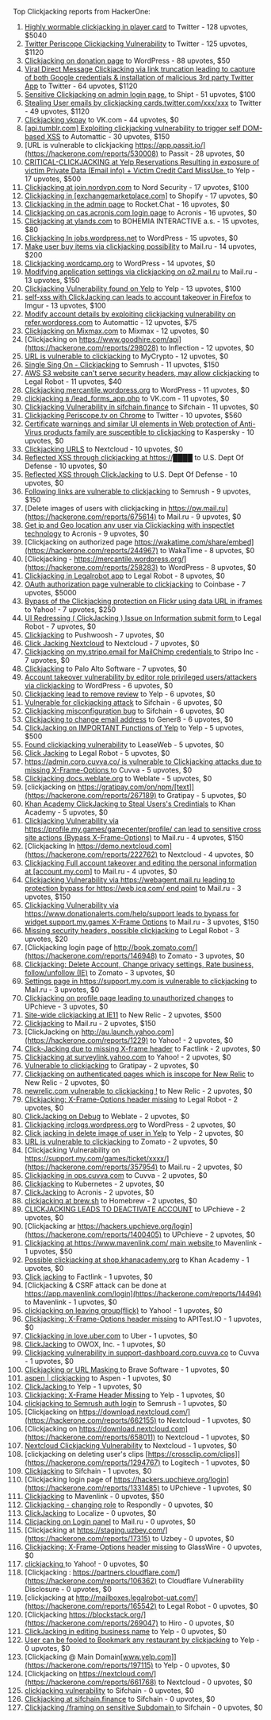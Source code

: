Top Clickjacking reports from HackerOne:

1. [Highly wormable clickjacking in player card](https://hackerone.com/reports/85624) to Twitter - 128 upvotes, $5040
2. [Twitter Periscope Clickjacking Vulnerability](https://hackerone.com/reports/591432) to Twitter - 125 upvotes, $1120
3. [Clickjacking on donation page](https://hackerone.com/reports/921709) to WordPress - 88 upvotes, $50
4. [Viral Direct Message Clickjacking via link truncation leading to capture of both Google credentials & installation of malicious 3rd party Twitter App](https://hackerone.com/reports/643274) to Twitter - 64 upvotes, $1120
5. [Sensitive Clickjacking on admin login page.](https://hackerone.com/reports/389145) to Shipt - 51 upvotes, $100
6. [Stealing User emails by clickjacking cards.twitter.com/xxx/xxx](https://hackerone.com/reports/154963) to Twitter - 49 upvotes, $1120
7. [Clickjacking vkpay](https://hackerone.com/reports/374817) to VK.com - 44 upvotes, $0
8. [[api.tumblr.com] Exploiting clickjacking vulnerability to trigger self DOM-based XSS](https://hackerone.com/reports/953579) to Automattic - 30 upvotes, $150
9. [URL is vulnerable to clickjacking  https://app.passit.io/](https://hackerone.com/reports/530008) to Passit - 28 upvotes, $0
10. [CRITICAL-CLICKJACKING at Yelp Reservations Resulting in exposure of victim Private Data (Email info) + Victim Credit Card MissUse. ](https://hackerone.com/reports/355859) to Yelp - 17 upvotes, $500
11. [Clickjacking at join.nordvpn.com](https://hackerone.com/reports/765955) to Nord Security - 17 upvotes, $100
12. [Clickjacking in [exchangemarketplace.com]](https://hackerone.com/reports/658217) to Shopify - 17 upvotes, $0
13. [Clickjacking in the admin page](https://hackerone.com/reports/728004) to Rocket.Chat - 16 upvotes, $0
14. [Clickjacking on cas.acronis.com login page](https://hackerone.com/reports/971234) to Acronis - 16 upvotes, $0
15. [Clickjacking at ylands.com](https://hackerone.com/reports/405342) to BOHEMIA INTERACTIVE a.s. - 15 upvotes, $80
16. [Clickjacking In jobs.wordpress.net](https://hackerone.com/reports/223024) to WordPress - 15 upvotes, $0
17. [Make user buy items via clickjacking possibility](https://hackerone.com/reports/471967) to Mail.ru - 14 upvotes, $200
18. [Clickjacking wordcamp.org](https://hackerone.com/reports/230581) to WordPress - 14 upvotes, $0
19. [Modifying application settings via clickjacking on o2.mail.ru](https://hackerone.com/reports/355774) to Mail.ru - 13 upvotes, $150
20. [Clickjacking Vulnerability found on Yelp](https://hackerone.com/reports/214087) to Yelp - 13 upvotes, $100
21. [self-xss with ClickJacking can leads to account takeover in Firefox](https://hackerone.com/reports/892289) to Imgur - 13 upvotes, $100
22. [Modify account details by exploiting clickjacking vulnerability on refer.wordpress.com](https://hackerone.com/reports/765355) to Automattic - 12 upvotes, $75
23. [Clickjacking on Mixmax.com](https://hackerone.com/reports/234713) to Mixmax - 12 upvotes, $0
24. [Clickjacking on https://www.goodhire.com/api](https://hackerone.com/reports/298028) to Inflection - 12 upvotes, $0
25. [URL is vulnerable to clickjacking](https://hackerone.com/reports/712376) to MyCrypto - 12 upvotes, $0
26. [Single Sing On - Clickjacking](https://hackerone.com/reports/299009) to Semrush - 11 upvotes, $150
27. [AWS S3 website can't serve security headers, may allow clickjacking](https://hackerone.com/reports/149572) to Legal Robot - 11 upvotes, $40
28. [Clickjacking mercantile.wordpress.org](https://hackerone.com/reports/264125) to WordPress - 11 upvotes, $0
29. [clickjacking в /lead_forms_app.php](https://hackerone.com/reports/294334) to VK.com - 11 upvotes, $0
30. [Clickjacking Vulnerability in sifchain.finance](https://hackerone.com/reports/1185949) to Sifchain - 11 upvotes, $0
31. [Clickjacking Periscope.tv on Chrome](https://hackerone.com/reports/198622) to Twitter - 10 upvotes, $560
32. [Certificate warnings and similar UI elements in Web protection of Anti-Virus products family are susceptible to clickjacking](https://hackerone.com/reports/463695) to Kaspersky - 10 upvotes, $0
33. [Clickjacking URLS](https://hackerone.com/reports/1039805) to Nextcloud - 10 upvotes, $0
34. [Reflected XSS through clickjacking at https://████](https://hackerone.com/reports/1149144) to U.S. Dept Of Defense - 10 upvotes, $0
35. [Reflected XSS through ClickJacking](https://hackerone.com/reports/1171403) to U.S. Dept Of Defense - 10 upvotes, $0
36. [Following links are vulnerable to clickjacking](https://hackerone.com/reports/289246) to Semrush - 9 upvotes, $150
37. [Delete images of users  with clickjacking in https://pw.mail.ru](https://hackerone.com/reports/675614) to Mail.ru - 9 upvotes, $0
38. [Get ip and Geo location any user via Clickjacking with inspectlet technology](https://hackerone.com/reports/998555) to Acronis - 9 upvotes, $0
39. [Clickjacking on authorized page https://wakatime.com/share/embed](https://hackerone.com/reports/244967) to WakaTime - 8 upvotes, $0
40. [Clickjacking - https://mercantile.wordpress.org/](https://hackerone.com/reports/258283) to WordPress - 8 upvotes, $0
41. [Clickjacking in Legalrobot app](https://hackerone.com/reports/270454) to Legal Robot - 8 upvotes, $0
42. [OAuth authorization page vulnerable to clickjacking](https://hackerone.com/reports/65825) to Coinbase - 7 upvotes, $5000
43. [Bypass of the Clickjacking protection on Flickr using data URL in iframes](https://hackerone.com/reports/7264) to Yahoo! - 7 upvotes, $250
44. [UI Redressing ( ClickJacking ) Issue on Information submit form ](https://hackerone.com/reports/163753) to Legal Robot - 7 upvotes, $0
45. [Clickjacking](https://hackerone.com/reports/200419) to Pushwoosh - 7 upvotes, $0
46. [Click Jacking Nextcloud](https://hackerone.com/reports/347782) to Nextcloud - 7 upvotes, $0
47. [Clickjacking on my.stripo.email for MailChimp credentials ](https://hackerone.com/reports/737625) to Stripo Inc - 7 upvotes, $0
48. [ Clickjacking](https://hackerone.com/reports/688546) to Palo Alto Software - 7 upvotes, $0
49. [Account takeover vulnerability by editor role privileged users/attackers via clickjacking](https://hackerone.com/reports/388254) to WordPress - 6 upvotes, $0
50. [Clickjacking lead to remove review](https://hackerone.com/reports/965141) to Yelp - 6 upvotes, $0
51. [Vulnerable for clickjacking attack](https://hackerone.com/reports/1188639) to Sifchain - 6 upvotes, $0
52. [Clickjacking misconfiguration bug](https://hackerone.com/reports/1176104) to Sifchain - 6 upvotes, $0
53. [Clickjacking to change email address](https://hackerone.com/reports/783191) to Gener8 - 6 upvotes, $0
54. [ClickJacking on IMPORTANT Functions of Yelp](https://hackerone.com/reports/305128) to Yelp - 5 upvotes, $500
55. [Found clickjacking vulnerability](https://hackerone.com/reports/119828) to LeaseWeb - 5 upvotes, $0
56. [Click Jacking](https://hackerone.com/reports/163888) to Legal Robot - 5 upvotes, $0
57. [https://admin.corp.cuvva.co/ is vulnerable to Clickjacking attacks due to missing X-Frame-Options ](https://hackerone.com/reports/231434) to Cuvva - 5 upvotes, $0
58. [Clickjacking docs.weblate.org](https://hackerone.com/reports/223391) to Weblate - 5 upvotes, $0
59. [clickjacking on https://gratipay.com/on/npm/[text]](https://hackerone.com/reports/267189) to Gratipay - 5 upvotes, $0
60. [Khan Academy ClickJacking to Steal Users's Credintials](https://hackerone.com/reports/639682) to Khan Academy - 5 upvotes, $0
61. [Clickjacking Vulnerability via https://profile.my.games/gamecenter/profile/ can lead to sensitive cross site actions (Bypass X-Frame-Options)](https://hackerone.com/reports/974090) to Mail.ru - 4 upvotes, $150
62. [Clickjacking In https://demo.nextcloud.com](https://hackerone.com/reports/222762) to Nextcloud - 4 upvotes, $0
63. [Clickjacking Full account takeover and editing the personal information at [account.my.com]](https://hackerone.com/reports/261652) to Mail.ru - 4 upvotes, $0
64. [Clickjacking Vulnerability via https://webagent.mail.ru leading to protection bypass for https://web.icq.com/ end point](https://hackerone.com/reports/918923) to Mail.ru - 3 upvotes, $150
65. [Clickjacking Vulnerability via https://www.donationalerts.com/help/support leads to bypass for widget.support.my.games X-Frame Options](https://hackerone.com/reports/1027192) to Mail.ru - 3 upvotes, $150
66. [Missing security headers, possible clickjacking](https://hackerone.com/reports/64645) to Legal Robot - 3 upvotes, $20
67. [Clickjacking login page of http://book.zomato.com/](https://hackerone.com/reports/146948) to Zomato - 3 upvotes, $0
68. [Clickjacking: Delete Account, Change privacy settings, Rate business, follow/unfollow (IE)](https://hackerone.com/reports/338569) to Zomato - 3 upvotes, $0
69. [Settings page in https://support.my.com is vulnerable to clickjacking](https://hackerone.com/reports/667400) to Mail.ru - 3 upvotes, $0
70. [Clickjacking on profile page leading to unauthorized changes](https://hackerone.com/reports/1198907) to UPchieve - 3 upvotes, $0
71. [Site-wide clickjacking at IE11](https://hackerone.com/reports/614947) to New Relic - 2 upvotes, $500
72. [Clickjacking](https://hackerone.com/reports/8724) to Mail.ru - 2 upvotes, $150
73. [ClickJacking on http://au.launch.yahoo.com](https://hackerone.com/reports/1229) to Yahoo! - 2 upvotes, $0
74. [Click-Jacking due to missing X-frame header](https://hackerone.com/reports/17664) to Factlink - 2 upvotes, $0
75. [Clickjacking at surveylink.yahoo.com](https://hackerone.com/reports/3578) to Yahoo! - 2 upvotes, $0
76. [Vulnerable to clickjacking](https://hackerone.com/reports/123782) to Gratipay - 2 upvotes, $0
77. [Clickjacking on authenticated pages which is inscope for New Relic](https://hackerone.com/reports/128645) to New Relic - 2 upvotes, $0
78. [newrelic.com vulnerable to clickjacking !](https://hackerone.com/reports/123126) to New Relic - 2 upvotes, $0
79. [Clickjacking: X-Frame-Options header missing](https://hackerone.com/reports/163646) to Legal Robot - 2 upvotes, $0
80. [ClickJacking on Debug](https://hackerone.com/reports/225555) to Weblate - 2 upvotes, $0
81. [Clickjacking irclogs.wordpress.org](https://hackerone.com/reports/267075) to WordPress - 2 upvotes, $0
82. [Click jacking in delete image of user in Yelp](https://hackerone.com/reports/201848) to Yelp - 2 upvotes, $0
83. [URL is vulnerable to clickjacking](https://hackerone.com/reports/337219) to Zomato - 2 upvotes, $0
84. [Clickjacking Vulnerability on https://support.my.com/games/ticket/xxxx/](https://hackerone.com/reports/357954) to Mail.ru - 2 upvotes, $0
85. [Clickjacking in ops.cuvva.com](https://hackerone.com/reports/583624) to Cuvva - 2 upvotes, $0
86. [Clickjacking](https://hackerone.com/reports/832593) to Kubernetes - 2 upvotes, $0
87. [ClickJacking](https://hackerone.com/reports/947690) to Acronis - 2 upvotes, $0
88. [clickjacking at  brew.sh](https://hackerone.com/reports/1245972) to Homebrew - 2 upvotes, $0
89. [CLICKJACKING LEADS TO DEACTIVATE ACCOUNT](https://hackerone.com/reports/1301113) to UPchieve - 2 upvotes, $0
90. [Clickjacking ar https://hackers.upchieve.org/login](https://hackerone.com/reports/1400405) to UPchieve - 2 upvotes, $0
91. [Clickjacking at https://www.mavenlink.com/ main website ](https://hackerone.com/reports/14631) to Mavenlink - 1 upvotes, $50
92. [Possible clickjacking at shop.khanacademy.org](https://hackerone.com/reports/6370) to Khan Academy - 1 upvotes, $0
93. [Click jacking](https://hackerone.com/reports/13550) to Factlink - 1 upvotes, $0
94. [Clickjacking & CSRF attack can be done at https://app.mavenlink.com/login](https://hackerone.com/reports/14494) to Mavenlink - 1 upvotes, $0
95. [clickjacking on leaving group(flick)](https://hackerone.com/reports/7745) to Yahoo! - 1 upvotes, $0
96. [Clickjacking: X-Frame-Options header missing](https://hackerone.com/reports/129650) to APITest.IO - 1 upvotes, $0
97. [Clickjacking in love.uber.com](https://hackerone.com/reports/137152) to Uber - 1 upvotes, $0
98. [ClickJacking](https://hackerone.com/reports/183127) to OWOX, Inc. - 1 upvotes, $0
99. [Clickjacking vulnerability in support-dashboard.corp.cuvva.co](https://hackerone.com/reports/231694) to Cuvva - 1 upvotes, $0
100. [Clickjacking or URL Masking ](https://hackerone.com/reports/204198) to Brave Software - 1 upvotes, $0
101. [aspen | clickjacking](https://hackerone.com/reports/272387) to Aspen - 1 upvotes, $0
102. [ClickJacking ](https://hackerone.com/reports/179839) to Yelp - 1 upvotes, $0
103. [Clickjacking: X-Frame Header Missing](https://hackerone.com/reports/168358) to Yelp - 1 upvotes, $0
104. [clickjacking to Semrush auth login](https://hackerone.com/reports/318295) to Semrush - 1 upvotes, $0
105. [Clickjacking on https://download.nextcloud.com/](https://hackerone.com/reports/662155) to Nextcloud - 1 upvotes, $0
106. [Clickjacking on https://download.nextcloud.com](https://hackerone.com/reports/658011) to Nextcloud - 1 upvotes, $0
107. [Nextcloud Clickjacking Vulnerability](https://hackerone.com/reports/710996) to Nextcloud - 1 upvotes, $0
108. [clickjacking on deleting user's clips [https://crossclip.com/clips]](https://hackerone.com/reports/1294767) to Logitech - 1 upvotes, $0
109. [Clickjacking](https://hackerone.com/reports/1206138) to Sifchain - 1 upvotes, $0
110. [Clickjacking login page of https://hackers.upchieve.org/login](https://hackerone.com/reports/1331485) to UPchieve - 1 upvotes, $0
111. [Clickjacking](https://hackerone.com/reports/21110) to Mavenlink - 0 upvotes, $50
112. [Clickjacking - changing role](https://hackerone.com/reports/7924) to Respondly - 0 upvotes, $0
113. [ClickJacking](https://hackerone.com/reports/7862) to Localize - 0 upvotes, $0
114. [Clicjacking on Login panel](https://hackerone.com/reports/8459) to Mail.ru - 0 upvotes, $0
115. [Clickjacking at https://staging.uzbey.com/](https://hackerone.com/reports/17315) to Uzbey - 0 upvotes, $0
116. [Clickjacking: X-Frame-Options header missing](https://hackerone.com/reports/27594) to GlassWire - 0 upvotes, $0
117. [clickjacking ](https://hackerone.com/reports/1207) to Yahoo! - 0 upvotes, $0
118. [Clickjacking : https://partners.cloudflare.com/](https://hackerone.com/reports/106362) to Cloudflare Vulnerability Disclosure - 0 upvotes, $0
119. [clickjacking at http://mailboxes.legalrobot-uat.com/](https://hackerone.com/reports/165542) to Legal Robot - 0 upvotes, $0
120. [Clickjacking https://blockstack.org/](https://hackerone.com/reports/269047) to Hiro - 0 upvotes, $0
121. [ClickJacking in editing business name](https://hackerone.com/reports/227837) to Yelp - 0 upvotes, $0
122. [User can be fooled to Bookmark any restaurant by clickjacking](https://hackerone.com/reports/228295) to Yelp - 0 upvotes, $0
123. [Clickjacking @ Main Domain[www.yelp.com]](https://hackerone.com/reports/197115) to Yelp - 0 upvotes, $0
124. [Clickjacking on https://nextcloud.com/](https://hackerone.com/reports/661768) to Nextcloud - 0 upvotes, $0
125. [clickjacking vulnerability](https://hackerone.com/reports/1199904) to Sifchain - 0 upvotes, $0
126. [	 Clickjacking at sifchain.finance](https://hackerone.com/reports/1212595) to Sifchain - 0 upvotes, $0
127. [Clickjacking /framing on sensitive Subdomain ](https://hackerone.com/reports/1195209) to Sifchain - 0 upvotes, $0
